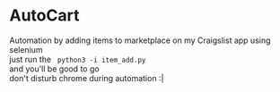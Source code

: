 # AutoCart
Automation by adding items to marketplace on my Craigslist app using selenium <br />
just run the <code> python3 -i item_add.py </code> <br />
and you'll be good to go<br />
don't disturb chrome during automation :|
